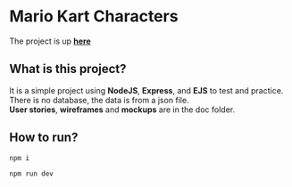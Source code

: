 # Mario Kart Characters

The project is up **[here](http://ns3251440.ip-87-98-217.eu:3000/)**

## What is this project?

It is a simple project using **NodeJS**, **Express**, and **EJS** to test and practice.  
There is no database, the data is from a json file.  
**User stories**, **wireframes** and **mockups** are in the doc folder.

## How to run?

```
npm i
```

```
npm run dev
```

